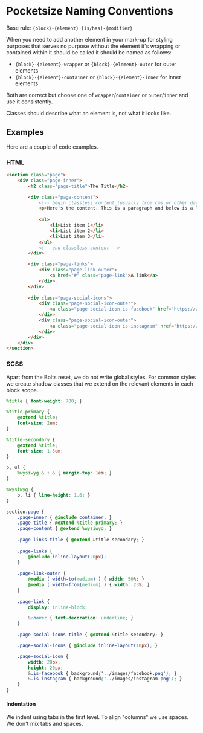 # Pocketsize Naming Conventions

Base rule: `{block}-{element} [is/has]-{modifier}`

When you need to add another element in your mark-up for styling purposes that serves no purpose without the element it's wrapping or contained within it should be called it should be named as follows:
* `{block}-{element}-wrapper` or `{block}-{element}-outer` for outer elements
* `{block}-{element}-container` or `{block}-{element}-inner` for inner elements

Both are correct but choose one of `wrapper`/`container` or `outer`/`inner` and use it consistently.

Classes should describe what an element is, not what it looks like.

## Examples

Here are a couple of code examples.

### HTML

```html
<section class="page">
    <div class="page-inner">
        <h2 class="page-title">The Title</h2>

        <div class="page-content">
            <!-- begin classless content (usually from cms or other data source) -->
            <p>Here's the content. This is a paragraph and below is a list.</p>
    
            <ul>
                <li>List item 1</li>
                <li>List item 2</li>
                <li>List item 3</li>
            </ul>
            <!-- end classless content -->
        </div>

        <div class="page-links">
            <div class="page-link-outer">
                <a href="#" class="page-link">A link</a>
            </div>
        </div>
        
        <div class="page-social-icons">
            <div class="page-social-icon-outer">
                <a class="page-social-icon is-facebook" href="https://www.facebook.com"></a>
            </div>
            <div class="page-social-icon-outer">
                <a class="page-social-icon is-instagram" href="https://www.instagram.com"></a>
            </div>
        </div>
    </div>
</section>
```

### SCSS

Apart from the Bolts reset, we do not write global styles. For common styles we create shadow classes that we extend on the relevant elements in each block scope.

```scss
%title { font-weight: 700; }

%title-primary {
    @extend %title;
    font-size: 2em;
}

%title-secondary {
    @extend %title;
    font-size: 1.5em;
}

p, ul {
    %wysiwyg & + & { margin-top: 1em; }
}

%wysiwyg {
    p, li { line-height: 1.6; }
}

section.page {
    .page-inner { @include container; }
    .page-title { @extend %title-primary; }
    .page-content { @extend %wysiwyg; }
    
    .page-links-title { @extend &title-secondary; }
    
    .page-links {
        @include inline-layout(20px);
    }
    
    .page-link-outer {
        @media ( width-to(medium) ) { width: 50%; }
        @media ( width-from(medium) ) { width: 25%; }
    }
    
    .page-link {
        display: inline-block;

        &:hover { text-decoration: underline; }
    }

    .page-social-icons-title { @extend &title-secondary; }

    .page-social-icons { @include inline-layout(10px); }

    .page-social-icon {
        width: 20px;
        height: 20px;
        &.is-facebook { background('../images/facebook.png'); }
        &.is-instagram { background('../images/instagram.png'); }
    }
}
```

#### Indentation

We indent using tabs in the first level. To align "columns" we use spaces. We don't mix tabs and spaces.
